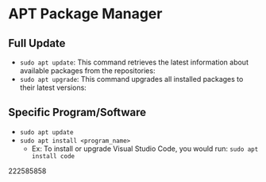 # APT Package Manager
## Full Update
- `sudo apt update`: This command retrieves the latest information about available packages from the repositories:
- `sudo apt upgrade`: This command upgrades all installed packages to their latest versions:
## Specific Program/Software
- `sudo apt update`
- `sudo apt install <program_name>`
	- Ex:  To install or upgrade Visual Studio Code, you would run: `sudo apt install code`

222585858